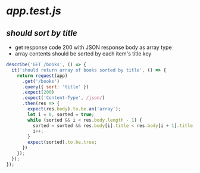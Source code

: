 # *app.test.js*

<div class="smaller">

## *should sort by title*

* get response code 200 with JSON response body as array type
* array contents should be sorted by each item's title key

</div>

<div class="row">
<div class="cell-4">

```js
describe('GET /books', () => {
  it('should return array of books sorted by title', () => {
    return request(app)
      .get('/books')
      .query({ sort: 'title' })
      .expect(200)
      .expect('Content-Type', /json/)
      .then(res => {
        expect(res.body).to.be.an('array');
        let i = 0, sorted = true;
        while (sorted && i < res.body.length - 1) {
          sorted = sorted && res.body[i].title < res.body[i + 1].title;
          i++;
        }
        expect(sorted).to.be.true;
      })
    });
  });
});
```

</div>
</div>